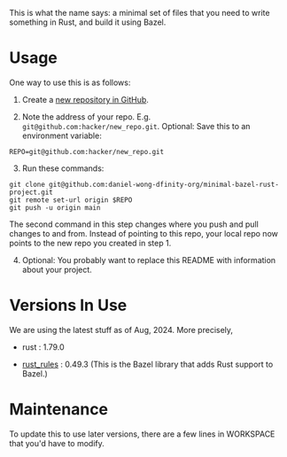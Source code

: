 This is what the name says: a minimal set of files that you need to write
something in Rust, and build it using Bazel.


# Usage

One way to use this is as follows:

1. Create a [new repository in GitHub][create].

[create]: https://github.com/new

2. Note the address of your repo. E.g. `git@github.com:hacker/new_repo.git`.
Optional: Save this to an environment variable:

```
REPO=git@github.com:hacker/new_repo.git
```

3. Run these commands:

```
git clone git@github.com:daniel-wong-dfinity-org/minimal-bazel-rust-project.git
git remote set-url origin $REPO
git push -u origin main
```

The second command in this step changes where you push and pull changes to and
from. Instead of pointing to this repo, your local repo now points to the new
repo you created in step 1.

4. Optional: You probably want to replace this README with information about your project.


# Versions In Use

We are using the latest stuff as of Aug, 2024. More precisely,

- rust : 1.79.0

- [rust_rules] : 0.49.3 (This is the Bazel library that adds Rust support to Bazel.)

[rust_rules]: https://github.com/bazelbuild/rules_rust


# Maintenance

To update this to use later versions, there are a few lines in WORKSPACE that
you'd have to modify.
